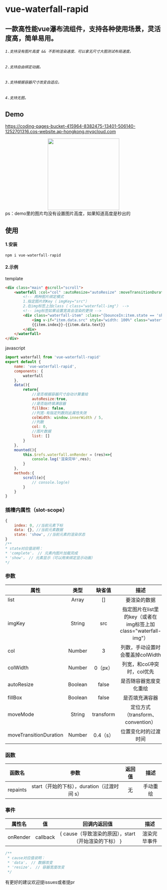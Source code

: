 
# vue-waterfall-rapid
## 一款高性能vue瀑布流组件，支持各种使用场景，灵活度高，简单易用。
###### `1.支持没有图片高度 && 不影响渲染速度、可以拿无尺寸大图测试布局速度。`
###### `2.支持自由绑定动画。`
###### `3.支持根据容器尺寸改变自适应。`
###### `4.支持无图。`
## Demo
https://coding-pages-bucket-415964-8382475-13401-506140-1252701316.cos-website.ap-hongkong.myqcloud.com
<div align=center ><img width="230" height="230" src="https://pubser-res.zhenai.com/other/temp/202102/22/16543568946880.png"/></div>
ps：demo里的图片均没有设置图片高度，如果知道高度是秒出的

## 使用
#### 1.安装
```javaScript
npm i vue-waterfall-rapid
```
#### 2.示例
template
```html
<div class="main" @scroll="scroll">
    <waterfall :col="col" :autoResize="autoResize" :moveTransitionDuration="0.4" :fillBox="fillBox" :col-width="colWidth" :list="list" ref="waterfall" imgKey="src">
        <!-- 两种图片绑定模式
        1.指定图片的Key（ imgKey="src"）
        2.在img标签上加class（ class="waterfall-img"） -->
        <!-- img标签如果设置宽高会渲染的更快 -->
        <div class="waterfall-item" :class="{bounceIn:item.state == 'show'}" slot-scope="item">
            <img v-if="item.data.src" style="width: 100%" class="waterfall-img" :src="item.data.src">
            {{item.index}}-{{item.data.text}}
        </div>
    </waterfall>
</div>
```

javascript
```javascript
import waterfall from 'vue-waterfall-rapid'
export default {
    name: 'vue-waterfall-rapid',
    components: {
        waterfall
    },
    data(){
        return{
            //是否根据容器尺寸自动计算重绘
            autoResize:true,
            //是否始终填满容器
            fillBox: false,
            //列宽-有指定列数则此属性失效
            colWidth: window.innerWidth / 5,
            //列数
            col: 0,
            //图片数据
            list: []
        }
    },
    mounted(){
        this.$refs.waterfall.onRender = (res)=>{
            console.log('渲染完毕',res);
        }
    },
    methods:{
        scroll(e){
            // console.log(e)
        }
    }
}

```
### 插槽内属性（slot-scope）
```javascript
{
    index: 0, //当前元素下标
    data: {}, //当前元素数据
    state: 'show', //当前元素的渲染状态
}
/**
* state对应值说明：
* 'complete'， // 元素内图片加载完成
* 'show'， // 元素显示（可以用来绑定显示动画）
*/
```

### 参数
| 属性           | 类型   | 缺省值  | 描述  |
| ------------- |:------:|:------:|:-----:|
| list      | Array  | []       |要渲染的数据|
| imgKey    | String | src      |指定图片在list里的key（或者在img标签上加 class="waterfall-img"）|
| col       | Number | 3        |列数，手动设置时会覆盖掉colWidth|
| colWidth  | Number | 0（px）  |列宽，和col冲突时，col优先|
| autoResize| Boolean | false   |是否随容器宽度变化重绘|
| fillBox   | Boolean | false   |是否填充满容器|
| moveMode  | String | transform |定位方式（transform、convention）|
| moveTransitionDuration| Number | 0.4（s）     |位置变化时的过渡时间|

### 函数
| 函数名         | 参数          | 返回值  |描述|
| ------------- |:------:   |:------:|:------:|
| repaints      |  start（开始的下标），duration（过渡时间 s）  |   无   |手动重绘|

### 事件
| 属性名         | 值  | 回调内返回值  |描述|
| ------------- |:------:|:------:|:------:|
| onRender      |  callback  |   { cause（导致渲染的原因），start（开始渲染的下标） }   |渲染完毕事件|

```javascript
/**
 * cause对应值说明：
 * 'data'， // 数据改变
 * 'resize'， // 容器宽度改变
 */
```

有更好的建议欢迎提issues或者提pr
